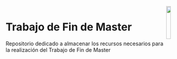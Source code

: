 <img src='http://canal.ugr.es/wp-content/uploads/2017/07/logo-UGR-color-vertical.jpg' width=15% align="right" />

# Trabajo de Fin de Master
Repositorio dedicado a almacenar los recursos necesarios para la realización del Trabajo de Fin de Master
